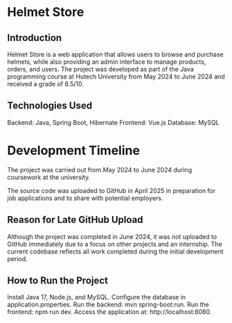 # Helmet Store

## Introduction
Helmet Store is a web application that allows users to browse and purchase helmets, while also providing an admin interface to manage products, orders, and users. The project was developed as part of the Java programming course at Hutech University from May 2024 to June 2024 and received a grade of 8.5/10.

## Technologies Used
Backend: Java, Spring Boot, Hibernate
Frontend: Vue.js
Database: MySQL

# Development Timeline
The project was carried out from May 2024 to June 2024 during coursework at the university.

The source code was uploaded to GitHub in April 2025 in preparation for job applications and to share with potential employers.

## Reason for Late GitHub Upload
Although the project was completed in June 2024, it was not uploaded to GitHub immediately due to a focus on other projects and an internship. The current codebase reflects all work completed during the initial development period.

## How to Run the Project
Install Java 17, Node.js, and MySQL.
Configure the database in application.properties.
Run the backend: mvn spring-boot:run.
Run the frontend: npm run dev.
Access the application at: http://localhost:8080.